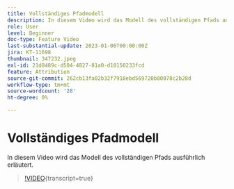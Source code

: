 ```yaml
---
title: Vollständiges Pfadmodell
description: In diesem Video wird das Modell des vollständigen Pfads ausführlich erläutert.
role: User
level: Beginner
doc-type: Feature Video
last-substantial-update: 2023-01-06T00:00:00Z
jira: KT-11698
thumbnail: 347232.jpeg
exl-id: 21d8489c-d504-4827-81a0-d10150233fcd
feature: Attribution
source-git-commit: 262cb13fa02b32f7918ebd569720b80078c2b28d
workflow-type: tm+mt
source-wordcount: '28'
ht-degree: 0%

---
```


# Vollständiges Pfadmodell

In diesem Video wird das Modell des vollständigen Pfads ausführlich erläutert.

>[!VIDEO](https://video.tv.adobe.com/v/347232/?learn=on){transcript=true}
